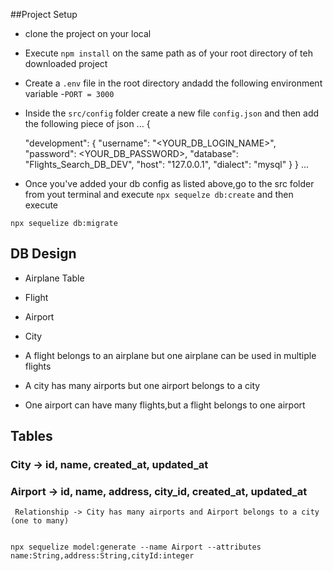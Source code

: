 ##Project Setup

- clone the project on your local
- Execute `npm install` on the same path as of your root directory of teh downloaded project
- Create a `.env` file in the root directory andadd the following environment variable
    -`PORT = 3000`
- Inside the `src/config` folder create a new file `config.json` and then add the following piece of json
... 
{

  "development": {
    "username": "<YOUR_DB_LOGIN_NAME>",
    "password": <YOUR_DB_PASSWORD>,
    "database": "Flights_Search_DB_DEV",
    "host": "127.0.0.1",
    "dialect": "mysql"
    }
}
...

- Once you've added your db config as listed above,go to the src folder from yout terminal and execute `npx sequelze db:create` 
and then execute

`npx sequelize db:migrate`


## DB Design
  - Airplane Table
  - Flight
  - Airport
  - City

  - A flight belongs to an airplane but one airplane can be used in multiple flights
  - A city has many airports but one airport belongs to a city
  - One airport can have many flights,but a flight belongs to one airport


## Tables

### City -> id, name, created_at, updated_at
### Airport -> id, name, address, city_id, created_at, updated_at
     Relationship -> City has many airports and Airport belongs to a city (one to many)
```

npx sequelize model:generate --name Airport --attributes name:String,address:String,cityId:integer
```







